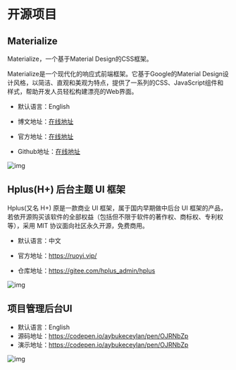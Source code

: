 # 开源项目

## Materialize

Materialize，一个基于Material Design的CSS框架。

Materialize是一个现代化的响应式前端框架。它基于Google的Material Design设计风格，以简洁、直观和美观为特点，提供了一系列的CSS、JavaScript组件和样式，帮助开发人员轻松构建漂亮的Web界面。

- 默认语言：English

- 博文地址：[在线地址](https://mp.weixin.qq.com/s/vlLposGpa5nBAwGEZHTIgg)

- 官方地址：[在线地址](https://materializecss.com/)
- Github地址：[在线地址](https://github.com/Dogfalo/materialize)

![img](/images/javascript/project/10001.png)



## Hplus(H+) 后台主题 UI 框架

Hplus(又名 H+) 原是一款商业 UI 框架，属于国内早期做中后台 UI 框架的产品，若依开源购买该软件的全部权益（包括但不限于软件的著作权、商标权、专利权等），采用 MIT 协议面向社区永久开源，免费商用。

- 默认语言：中文

- 官方地址：https://ruoyi.vip/
- 仓库地址：https://gitee.com/hplus_admin/hplus

![img](/images/javascript/project/p10001.png)



## 项目管理后台UI

- 默认语言：English
- 源码地址：https://codepen.io/aybukeceylan/pen/OJRNbZp
- 演示地址：https://codepen.io/aybukeceylan/pen/OJRNbZp

![img](/images/javascript/project/p10002.png)
